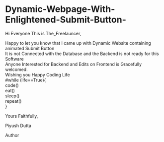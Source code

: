 # Dynamic-Webpage-With-Enlightened-Submit-Button-
Hi Everyone This is The_Freelauncer,

Happy to let you know that I came up with Dynamic Website containing animated Submit Button 
<br>
It is not Connected with the Database and the Backend is not ready for this Software 
<br>
Anyone Interested for Backend and Edits on Frontend is Gracefully welcomed.
<br>
Wishing you Happy Coding Life 
<br>
#while (life==True){
<br>
  code()
  <br>
  eat()
  <br>
  sleep()
  <br>
  repeat()
  <br>
  }

Yours Faithfully,

Piyush Dutta

Author
